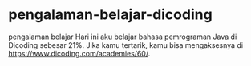 # pengalaman-belajar-dicoding
pengalaman belajar
Hari ini aku belajar bahasa pemrograman Java di Dicoding sebesar 21%. Jika kamu tertarik, kamu bisa mengaksesnya di https://www.dicoding.com/academies/60/.
